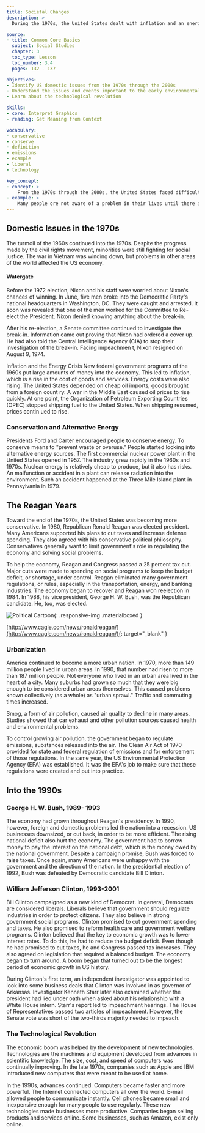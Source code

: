 ```yaml
---
title: Societal Changes
description: >
  During the 1970s, the United States dealt with inflation and an energy crisis brought on by rising oil prices. President Nixon resigned because of the Watergate scandal. In the 1980s, the United States became more conservative under Presidents Reagan and Bush. In the 1990s, the economy, helped by new technologies, grew and the nation prospered.

source:
- title: Common Core Basics
  subject: Social Studies
  chapter: 3
  toc_type: Lesson
  toc_number: 3.4
  pages: 132 - 137

objectives:
- Identify US domestic issues from the 1970s through the 2000s
- Understand the issues and events important to the early environmental movement
- Learn about the technological revolution

skills:
- core: Interpret Graphics
- reading: Get Meaning from Context

vocabulary:
- conservative
- conserve
- definition
- emissions
- example
- liberal
- technology

key_concept:
- concept: >
    From the 1970s through the 2000s, the United States faced difficult economic and environmental issues. Many of these issues continue to challenge the United States today. 
- example: >
    Many people ore not aware of a problem in their lives until there are obvious signs of it. However, the problem may hove been developing for some time. For example, individuals o~en hove to deal with difficult health problems or personal budget issues that began before they realized it. Once a person is aware of the problem, steps con be token to fix it.<br /><br />A country's economic or environmental problems often come about in the some way. Existing conditions build until they become noticeable. Then the country must work to fix the problem.
---
```

## Domestic Issues in the 1970s

The turmoil of the 1960s continued into the 1970s. Despite the progress made by the civil rights movement, minorities were still fighting for social justice. The war in Vietnam was winding down, but problems in other areas of the world affected the US economy.

#### Watergate

Before the 1972 election, Nixon and his staff were worried about Nixon's chances of winning. In June, five men broke into the Democratic Party's national headquarters in Washington, DC. They were caught and arrested. It soon was revealed that one of the men worked for the Committee to Re-elect the President. Nixon denied knowing anything about the break-in.

After his re-election, a Senate committee continued to investigate the break-in. Information came out proving that Nixon had ordered a cover up. He had also told the Central Intelligence Agency (CIA) to stop their investigation of the break-in. Facing impeachmen t, Nixon resigned on  August 9, 1974.

Inflation and the Energy Crisis New federal government programs of the 1960s put large amounts of money into the economy. This led to inflation, which is a rise in the cost of goods and services. Energy costs were also rising. The United States depended on cheap oil imports, goods brought from a foreign count ry. A war in the Middle East caused oil prices to rise quickly. At one point, the Organization of Petroleum Exporting Countries (OPEC) stopped shipping fuel to the United States. When shipping resumed, prices contin ued to rise.

### Conservation and Alternative Energy

Presidents Ford and Carter encouraged people to conserve energy. To conserve means to "prevent waste or overuse." People started looking into alternative energy sources. The first commercial nuclear power plant in the United States opened in 1957. The industry grew rapidly in the 1960s and 1970s. Nuclear energy is relatively cheap to produce, but it also has risks. An malfunction or accident in a plant can release radiation into the environment. Such an accident happened at the Three Mile Island plant in Pennsylvania in 1979.

## The Reagan Years

Toward the end of the 1970s, the United States was becoming more conservative. In 1980, Republican Ronald Reagan was elected president. Many Americans supported his plans to cut taxes and increase defense spending. They also agreed with his conservative political philosophy. Conservatives generally want to limit government's role in regulating the economy and solving social problems.

To help the economy, Reagan and Congress passed a 25 percent tax cut. Major cuts were made to spending on social programs to keep the budget deficit, or shortage, under control. Reagan eliminated many government regulations, or rules, especially in the transportation, energy, and banking industries. The economy began to recover and Reagan won reelection in 1984. In 1988, his vice president, George H. W. Bush, was the Republican candidate. He, too, was elected.

![Political Cartoon](.../img/cagle.com_reagan.jpg){: .responsive-img .materialboxed }

[http://www.cagle.com/news/ronaldreagan/](http://www.cagle.com/news/ronaldreagan/){: target="_blank" }

### Urbanization

America continued to become a more urban nation. In 1970, more than 149 million people lived in urban areas. In 1990, that number had risen to more than 187 million people. Not everyone who lived in an urban area lived in the heart of a city. Many suburbs had grown so much that they were big enough to be considered urban areas themselves. This caused problems known collectively (as a whole) as "urban sprawl." Traffic and commuting times increased.

Smog, a form of air pollution, caused air quality to decline in many areas. Studies showed that car exhaust and other pollution sources caused health and environmental problems.

To control growing air pollution, the government began to regulate emissions, substances released into the air. The Clean Air Act of 1970 provided for state and federal regulation of emissions and for enforcement of those regulations. In the same year, the US Environmental Protection Agency (EPA) was established. It was the EPA's job to make sure that these regulations were created and put into practice.

## Into the 1990s

### George H. W. Bush, 1989- 1993

The economy had grown throughout Reagan's presidency. In 1990, however, foreign and domestic problems led the nation into a recession. US businesses downsized, or cut back, in order to be more efficient. The rising national deficit also hurt the economy. The government had to borrow money to pay the interest on the national debt, which is the money owed by the national government. Despite a campaign promise, Bush was forced to raise taxes. Once again, many Americans were unhappy with the government and the direction of the nation. In the presidential election of 1992, Bush was defeated by Democratic candidate Bill Clinton.

### William Jefferson Clinton, 1993-2001

Bill Clinton campaigned as a new kind of Democrat. In general, Democrats are considered liberals. Liberals believe that government should regulate industries in order to protect citizens. They also believe in strong government social programs. Clinton promised to cut government spending and taxes. He also promised to reform health care and government welfare programs. Clinton believed that the key to economic growth was to lower interest rates. To do this, he had to reduce the budget deficit. Even though he had promised to cut taxes, he and Congress passed tax increases. They also agreed on legislation that required a balanced budget. The economy began to turn around. A boom began that turned out to be the longest period of economic growth in US history.

During Clinton's first term, an independent investigator was appointed to look into some business deals that Clinton was involved in as governor of Arkansas. Investigator Kenneth Starr later also examined whether the president had lied under oath when asked about his relationship with a White House intern. Starr's report led to impeachment hearings. The House of Representatives passed two articles of impeachment. However, the Senate vote was short of the two-thirds majority needed to impeach.

### The Technological Revolution

The economic boom was helped by the development of new technologies. Technologies are the machines and equipment developed from advances in scientific knowledge. The size, cost, and speed of computers was continually improving. In the late 1970s, companies such as Apple and IBM introduced new computers that were meant to be used at home.

In the 1990s, advances continued. Computers became faster and more powerful. The Internet connected computers all over the world. E-mail allowed people to communicate instantly. Cell phones became small and inexpensive enough for many people to use regularly. These new technologies made businesses more productive. Companies began selling products and services online. Some businesses, such as Amazon, exist only online.